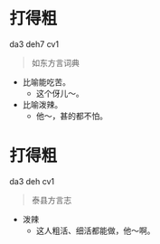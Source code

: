 # 打得粗
da3 deh7 cv1
> 如东方言词典
- 比喻能吃苦。
  - 这个伢儿～。
- 比喻泼辣。
  - 他～，甚的都不怕。

# 打得粗
da3 deh cv1
> 泰县方言志
- 泼辣
  - 这人粗活、细活都能做，他～啊。
